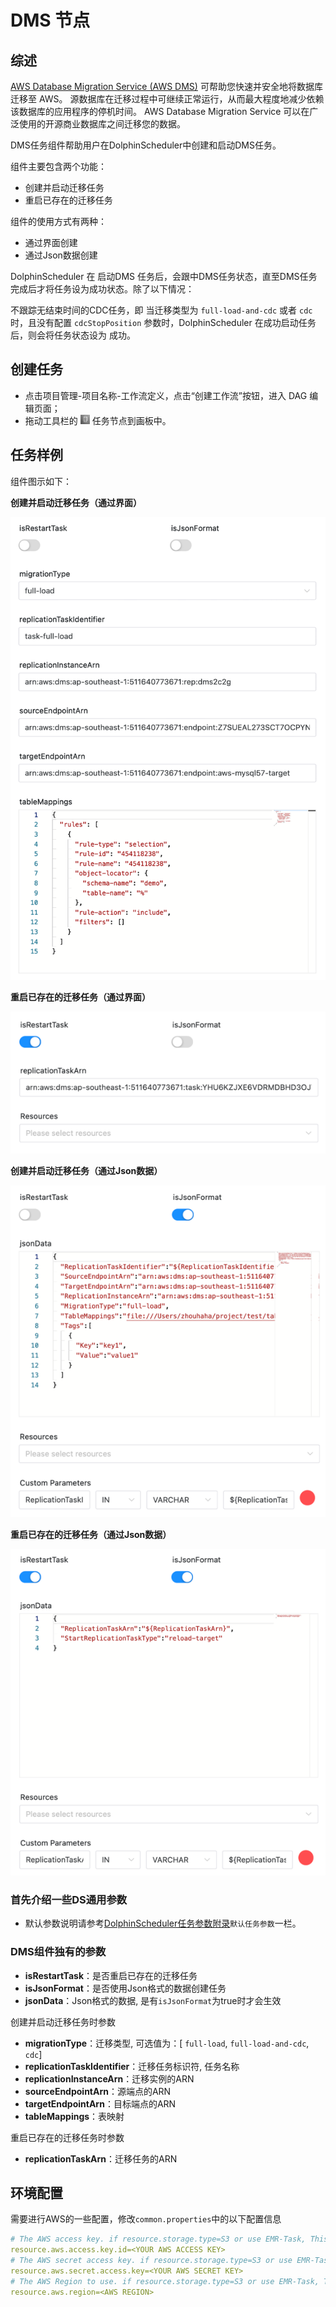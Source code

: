 # DMS 节点

## 综述

[AWS Database Migration Service (AWS DMS)](https://aws.amazon.com/cn/dms) 可帮助您快速并安全地将数据库迁移至 AWS。
源数据库在迁移过程中可继续正常运行，从而最大程度地减少依赖该数据库的应用程序的停机时间。
AWS Database Migration Service 可以在广泛使用的开源商业数据库之间迁移您的数据。

DMS任务组件帮助用户在DolphinScheduler中创建和启动DMS任务。

组件主要包含两个功能：
- 创建并启动迁移任务
- 重启已存在的迁移任务

组件的使用方式有两种：
- 通过界面创建
- 通过Json数据创建

DolphinScheduler 在 启动DMS 任务后，会跟中DMS任务状态，直至DMS任务完成后才将任务设为成功状态。除了以下情况：

不跟踪无结束时间的CDC任务，即 当迁移类型为 `full-load-and-cdc` 或者 `cdc` 时，且没有配置 `cdcStopPosition` 参数时，DolphinScheduler 在成功启动任务后，则会将任务状态设为 成功。

## 创建任务

- 点击项目管理-项目名称-工作流定义，点击“创建工作流”按钮，进入 DAG 编辑页面；
- 拖动工具栏的 <img src="../../../../img/tasks/icons/dms.png" width="15"/> 任务节点到画板中。

## 任务样例

组件图示如下：

**创建并启动迁移任务（通过界面）**

![dms](../../../../img/tasks/demo/dms_create_and_start.png)

**重启已存在的迁移任务（通过界面）**

![dms](../../../../img/tasks/demo/dms_restart.png)

**创建并启动迁移任务（通过Json数据）**

![dms](../../../../img/tasks/demo/dms_create_and_start_json.png)

**重启已存在的迁移任务（通过Json数据）**

![dms](../../../../img/tasks/demo/dms_restart_json.png)

### 首先介绍一些DS通用参数

[//]: # (TODO: use the commented anchor below once our website template supports this syntax)
[//]: # (- 默认参数说明请参考[DolphinScheduler任务参数附录]&#40;appendix.md#默认任务参数&#41;`默认任务参数`一栏。)

- 默认参数说明请参考[DolphinScheduler任务参数附录](appendix.md)`默认任务参数`一栏。

### DMS组件独有的参数

- **isRestartTask**：是否重启已存在的迁移任务
- **isJsonFormat**：是否使用Json格式的数据创建任务
- **jsonData**：Json格式的数据, 是有`isJsonFormat`为true时才会生效

创建并启动迁移任务时参数

- **migrationType**：迁移类型, 可选值为：[ `full-load`, `full-load-and-cdc`, `cdc`]
- **replicationTaskIdentifier**：迁移任务标识符, 任务名称
- **replicationInstanceArn**：迁移实例的ARN
- **sourceEndpointArn**：源端点的ARN
- **targetEndpointArn**：目标端点的ARN
- **tableMappings**：表映射

重启已存在的迁移任务时参数

- **replicationTaskArn**：迁移任务的ARN

## 环境配置

需要进行AWS的一些配置，修改`common.properties`中的以下配置信息

```yaml
# The AWS access key. if resource.storage.type=S3 or use EMR-Task, This configuration is required
resource.aws.access.key.id=<YOUR AWS ACCESS KEY>
# The AWS secret access key. if resource.storage.type=S3 or use EMR-Task, This configuration is required
resource.aws.secret.access.key=<YOUR AWS SECRET KEY>
# The AWS Region to use. if resource.storage.type=S3 or use EMR-Task, This configuration is required
resource.aws.region=<AWS REGION>
```

